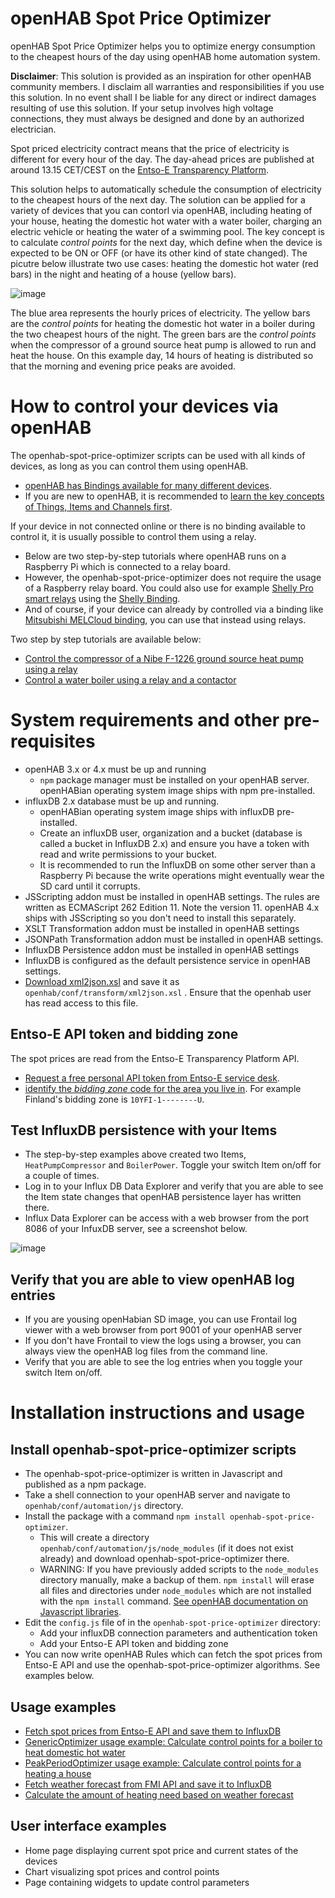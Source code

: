 # openHAB Spot Price Optimizer
openHAB Spot Price Optimizer helps you to optimize energy consumption to the cheapest hours of the day using openHAB home automation system.

**Disclaimer**: This solution is provided as an inspiration for other openHAB community members. I disclaim all warranties and responsibilities if you use this solution. In no event shall I be liable for any direct or indirect damages resulting of use this solution. If your setup involves high voltage connections, they must always be designed and done by an authorized electrician.

Spot priced electricity contract means that the price of electricity is different for every hour of the day. The day-ahead prices are published at around 13.15 CET/CEST on the [Entso-E Transparency Platform](https://transparency.entsoe.eu).

This solution helps to automatically schedule the consumption of electricity to the cheapest hours of the next day. The solution can be applied for a variety of devices that you can contorl via openHAB, including heating of your house, heating the domestic hot water with a water boiler, charging an electric vehicle or heating the water of a swimming pool. The key concept is to calculate _control points_ for the next day, which define when the device is expected to be ON or OFF (or have its other kind of state changed). The picutre below illustrate two use cases: heating the domestic hot water (red bars) in the night and heating of a house (yellow bars).

![image](https://github.com/masipila/openhab-spot-price-optimizer/assets/20110757/001cbab8-7391-46e7-ad70-42e4216264c6)

The blue area represents the hourly prices of electricity. The yellow bars are the _control points_ for heating the domestic hot water in a boiler during the two cheapest hours of the night. The green bars are the _control points_ when the compressor of a ground source heat pump is allowed to run and heat the house. On this example day, 14 hours of heating is distributed so that the morning and evening price peaks are avoided.

# How to control your devices via openHAB
The openhab-spot-price-optimizer scripts can be used with all kinds of devices, as long as you can control them using openHAB.
- [openHAB has Bindings available for many different devices](https://www.openhab.org/addons/#binding).
- If you are new to openHAB, it is recommended to [learn the key concepts of Things, Items and Channels first](https://www.openhab.org/docs/concepts/#things-channels-bindings-items-and-links).

If your device in not connected online or there is no binding available to control it, it is usually possible to control them using a relay.
- Below are two step-by-step tutorials where openHAB runs on a Raspberry Pi which is connected to a relay board.
- However, the openhab-spot-price-optimizer does not require the usage of a Raspberry relay board. You could also use for example [Shelly Pro smart relays](https://www.shelly.com) using the [Shelly Binding](https://www.openhab.org/addons/bindings/shelly/).
- And of course, if your device can already by controlled via a binding like [Mitsubishi MELCloud binding](https://www.openhab.org/addons/bindings/melcloud/), you can use that instead using relays.

 Two step by step tutorials are available below:
- [Control the compressor of a Nibe F-1226 ground source heat pump using a relay](https://github.com/masipila/openhab-spot-price-optimizer/blob/main/doc/Nibe-example.md)
- [Control a water boiler using a relay and a contactor](https://github.com/masipila/openhab-spot-price-optimizer/blob/main/doc/Boiler-example.md) 

# System requirements and other pre-requisites
- openHAB 3.x or 4.x must be up and running
  - `npm` package manager must be installed on your openHAB server. openHABian operating system image ships with npm pre-installed.
- influxDB 2.x database must be up and running.
  - openHABian operating system image ships with influxDB pre-installed.
  - Create an influxDB user, organization and a bucket (database is called a bucket in InfluxDB 2.x) and ensure you have a token with read and write permissions to your bucket.
  - It is recommended to run the InfluxDB on some other server than a Raspberry Pi because the write operations might eventually wear the SD card until it corrupts.
- JSScripting addon must be installed in openHAB settings. The rules are written as ECMAScript 262 Edition 11. Note the version 11. openHAB 4.x ships with JSScripting so you don't need to install this separately.
- XSLT Transformation addon must be installed in openHAB settings
- JSONPath Transformation addon must be installed in openHAB settings.
- InfluxDB Persistence addon must be installed in openHAB settings
- InfluxDB is configured as the default persistence service in openHAB settings.
- [Download xml2json.xsl](https://www.bjelic.net/2012/08/01/coding/convert-xml-to-json-using-xslt/) and save it as `openhab/conf/transform/xml2json.xsl` . Ensure that the openhab user has read access to this file. 

## Entso-E API token and bidding zone
The spot prices are read from the Entso-E Transparency Platform API.
- [Request a free personal API token from Entso-E service desk](https://transparency.entsoe.eu/content/static_content/Static%20content/web%20api/Guide.html#_authentication_and_authorisation).
- [identify the _bidding zone_ code for the area you live in](https://eepublicdownloads.entsoe.eu/clean-documents/EDI/Library/Market_Areas_v2.1.pdf). For example Finland's bidding zone is `10YFI-1--------U`.

## Test InfluxDB persistence with your Items
- The step-by-step examples above created two Items, `HeatPumpCompressor` and `BoilerPower`. Toggle your switch Item on/off for a couple of times. 
- Log in to your Influx DB Data Explorer and verify that you are able to see the Item state changes that openHAB persistence layer has written there.
- Influx Data Explorer can be access with a web browser from the port 8086 of your InfuxDB server, see a screenshot below.

![image](https://github.com/masipila/openhab-spot-price-optimizer/assets/20110757/911c5c68-0d8f-4a7c-adc7-9f537f386ac8)

## Verify that you are able to view openHAB log entries
- If you are yousing openHabian SD image, you can use Frontail log viewer with a web browser from port 9001 of your openHAB server
- If you don't have Frontail to view the logs using a browser, you can always view the openHAB log files from the command line.
- Verify that you are able to see the log entries when you toggle your switch Item on/off.

# Installation instructions and usage
## Install openhab-spot-price-optimizer scripts
- The openhab-spot-price-optimizer is written in Javascript and published as a npm package.
- Take a shell connection to your openHAB server and navigate to `openhab/conf/automation/js` directory.
- Install the package with a command `npm install openhab-spot-price-optimizer`.
   - This will create a directory `openhab/conf/automation/js/node_modules` (if it does not exist already) and download openhab-spot-price-optimizer there.
   - WARNING: If you have previously added scripts to the `node_modules` directory manually, make a backup of them. `npm install` will erase all files and directories under `node_modules` which are not installed with the `npm install` command. [See openHAB documentation on Javascript libraries](https://www.openhab.org/addons/automation/jsscripting/#libraries).
- Edit the `config.js` file of in the `openhab-spot-price-optimizer` directory:
  - Add your influxDB connection parameters and authentication token
  - Add your Entso-E API token and bidding zone 
- You can now write openHAB Rules which can fetch the spot prices from Entso-E API and use the openhab-spot-price-optimizer algorithms. See examples below.

## Usage examples
- [Fetch spot prices from Entso-E API and save them to InfluxDB](https://github.com/masipila/openhab-spot-price-optimizer/blob/main/doc/Entso-E-example.md)
- [GenericOptimizer usage example: Calculate control points for a boiler to heat domestic hot water](https://github.com/masipila/openhab-spot-price-optimizer/blob/main/doc/Boiler-control-points-example.md)
- [PeakPeriodOptimizer usage example: Calculate control points for a heating a house](https://github.com/masipila/openhab-spot-price-optimizer/blob/main/doc/Heating-contol-points-example.md)
- [Fetch weather forecast from FMI API and save it to InfluxDB](https://github.com/masipila/openhab-spot-price-optimizer/blob/main/doc/FMI-example.md)
- [Calculate the amount of heating need based on weather forecast](https://github.com/masipila/openhab-spot-price-optimizer/blob/main/doc/Calculate-heating-need.md)

## User interface examples
- Home page displaying current spot price and current states of the devices
- Chart visualizing spot prices and control points
- Page containing widgets to update control parameters
